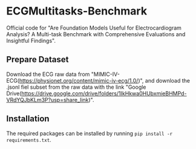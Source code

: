 # ECGMultitasks-Benchmark
Official code for "Are Foundation Models Useful for Electrocardiogram Analysis? A Multi-task Benchmark with Comprehensive Evaluations and Insightful Findings".

## Prepare Dataset
Download the ECG raw data from "MIMIC-IV-ECG(https://physionet.org/content/mimic-iv-ecg/1.0/)", and download the .jsonl fiel subset from the raw data with the link "Google Drive(https://drive.google.com/drive/folders/1IkHkwa0HUbxmieBHMPd-VRdYQJbKLm3P?usp=share_link)".

## Installation
The required packages can be installed by running `pip install -r requirements.txt`.
